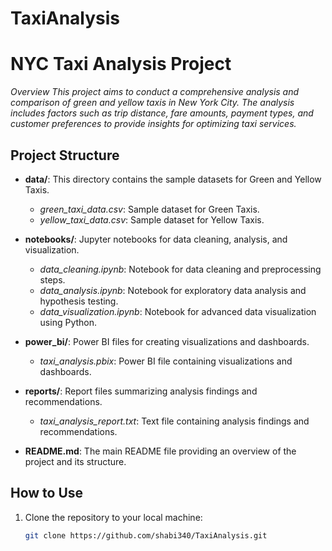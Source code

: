 # TaxiAnalysis

# **NYC Taxi Analysis Project**

*Overview*
*This project aims to conduct a comprehensive analysis and comparison of green and yellow taxis in New York City. The analysis includes factors such as trip distance, fare amounts, payment types, and customer preferences to provide insights for optimizing taxi services.*

## **Project Structure**

- **data/**: This directory contains the sample datasets for Green and Yellow Taxis.
  - *green_taxi_data.csv*: Sample dataset for Green Taxis.
  - *yellow_taxi_data.csv*: Sample dataset for Yellow Taxis.
  
- **notebooks/**: Jupyter notebooks for data cleaning, analysis, and visualization.
  - *data_cleaning.ipynb*: Notebook for data cleaning and preprocessing steps.
  - *data_analysis.ipynb*: Notebook for exploratory data analysis and hypothesis testing.
  - *data_visualization.ipynb*: Notebook for advanced data visualization using Python.

- **power_bi/**: Power BI files for creating visualizations and dashboards.
  - *taxi_analysis.pbix*: Power BI file containing visualizations and dashboards.

- **reports/**: Report files summarizing analysis findings and recommendations.
  - *taxi_analysis_report.txt*: Text file containing analysis findings and recommendations.
  
- **README.md**: The main README file providing an overview of the project and its structure.

## **How to Use**

1. Clone the repository to your local machine:
   ```bash
   git clone https://github.com/shabi340/TaxiAnalysis.git
